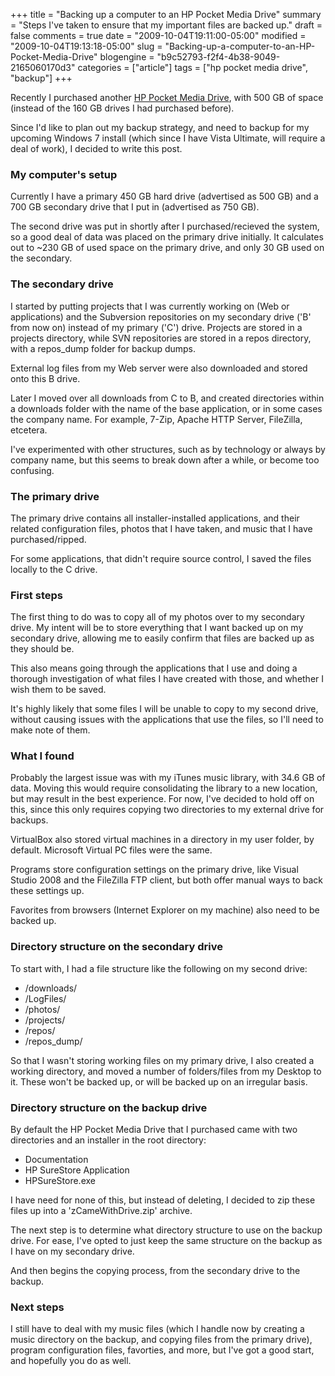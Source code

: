 +++
title = "Backing up a computer to an HP Pocket Media Drive"
summary = "Steps I've taken to ensure that my important files are backed up."
draft = false
comments = true
date = "2009-10-04T19:11:00-05:00"
modified = "2009-10-04T19:13:18-05:00"
slug = "Backing-up-a-computer-to-an-HP-Pocket-Media-Drive"
blogengine = "b9c52793-f2f4-4b38-9049-2165060170d3"
categories = ["article"]
tags = ["hp pocket media drive", "backup"]
+++

<p>Recently I purchased another <a rel="external" href="http://www.amazon.com/gp/product/B002C220YI?tag=strivinglifen-20">HP Pocket Media Drive</a>, with 500 GB of space (instead of the 160 GB drives I had purchased before).</p>
<p>Since I'd like to plan out my backup strategy, and need to backup for my upcoming Windows 7 install (which since I have Vista Ultimate, will require a deal of work), I decided to write this post.</p>
<h3>My computer's setup</h3>
<p>Currently I have a primary 450 GB hard drive (advertised as 500 GB) and a 700 GB secondary drive that I put in (advertised as 750 GB).</p>
<p>The second drive was put in shortly after I purchased/recieved the system, so a good deal of data was placed on the primary drive initially. It calculates out to ~230 GB of used space on the primary drive, and only 30 GB used on the secondary.</p>
<h3>The secondary drive</h3>
<p>I started by putting projects that I was currently working on (Web or applications) and the Subversion repositories&nbsp;on my secondary drive ('B' from now on) instead of my primary ('C') drive. Projects are stored in a projects directory, while SVN repositories are stored in a repos directory, with a repos_dump folder for backup dumps.</p>
<p>External log files from my Web server were also downloaded and stored onto this B drive.</p>
<p>Later I moved over all downloads from C to B, and created directories within a downloads folder with the name of the base&nbsp;application, or in some cases the company name. For example, 7-Zip, Apache HTTP Server, FileZilla, etcetera.</p>
<p>I've experimented with other structures, such as by technology or always by company name, but this seems to break down after a while, or become too confusing.</p>
<h3>The primary drive</h3>
<p>The primary drive contains all installer-installed applications, and their related configuration files, photos that I have taken, and music that I have purchased/ripped.</p>
<p>For some applications, that didn't require source control, I saved the files locally to the C drive.</p>
<h3>First steps</h3>
<p>The first thing to do was to copy all of my photos over to my secondary drive. My intent will be to store everything that I want backed up on my secondary drive, allowing me to easily confirm that files are backed up as they should be.</p>
<p>This also means going through the applications that I use and doing a thorough investigation of what files I have created with those, and whether I wish them to be saved.</p>
<p>It's highly likely that some files I will be unable to copy to my second drive, without causing issues with the applications that use the files, so I'll need to make note of them.</p>
<h3>What I found</h3>
<p>Probably the largest issue was with my iTunes music library, with 34.6 GB of data. Moving this would require consolidating the library to a new location, but may result in the best experience. For now, I've decided to hold off on this, since this only requires copying two directories to my external drive for backups.</p>
<p>VirtualBox also stored virtual machines in a directory in my user folder, by default. Microsoft Virtual PC files were the same.</p>
<p>Programs store configuration settings on the primary drive, like Visual Studio 2008 and the FileZilla FTP client, but both offer manual ways to back these settings up.</p>
<p>Favorites from browsers (Internet Explorer on my machine) also need to be backed up.</p>
<h3>Directory structure on the secondary drive</h3>
<p>To start with, I had a file structure like the following on my second drive:</p>
<ul>
<li>/downloads/</li>
<li>/LogFiles/</li>
<li>/photos/</li>
<li>/projects/</li>
<li>/repos/</li>
<li>/repos_dump/</li>
</ul>
<p>So that I wasn't storing working files on my primary drive, I also created a working directory, and moved a number of folders/files from my Desktop to it. These won't be backed up, or will be backed up on an irregular basis.</p>
<h3>Directory structure on the backup drive</h3>
<p>By default the HP Pocket Media Drive that I purchased came with two directories and an installer in the root directory:</p>
<ul>
<li>Documentation</li>
<li>HP SureStore Application</li>
<li>HPSureStore.exe</li>
</ul>
<p>I have need for none of this, but instead of deleting, I decided to zip these files up into a 'zCameWithDrive.zip' archive.</p>
<p>The next step is to determine what directory structure to use on the backup drive. For ease, I've opted to just keep the same structure on the backup as I have on my secondary drive.</p>
<p>And then begins the copying process, from the secondary drive to the backup.</p>
<h3>Next steps</h3>
<p>I still have to deal with my music files (which I handle now by creating a music directory on the backup, and copying files from the primary drive), program configuration files, favorties, and more, but I've got a good start, and hopefully you do as well.</p>
